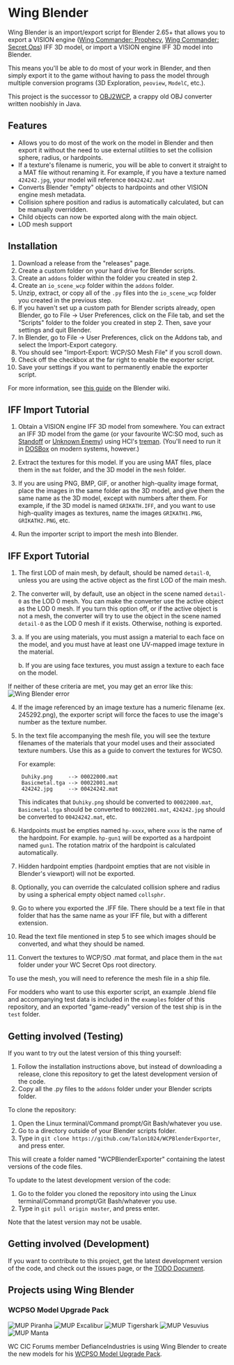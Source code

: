 Wing Blender
============

Wing Blender is an import/export script for Blender 2.65+ that allows you to export a VISION engine ([Wing Commander: Prophecy](http://www.wcnews.com/wcpedia/Wing_Commander:_Prophecy), [Wing Commander: Secret Ops](http://www.wcnews.com/wcpedia/Wing_Commander:_Secret_Ops)) IFF 3D model, or import a VISION engine IFF 3D model into Blender.

This means you'll be able to do most of your work in Blender, and then simply export it to the game without having to pass the model through multiple conversion programs (3D Exploration, `peoview`, `ModelC`, etc.).

This project is the successor to [OBJ2WCP](http://www.ciinet.org/kevin/java), a crappy old OBJ converter written noobishly in Java.

Features
--------

- Allows you to do most of the work on the model in Blender and then export it without the need to use external utilities to set the collision sphere, radius, or hardpoints.
- If a texture's filename is numeric, you will be able to convert it straight to a MAT file without renaming it. For example, if you have a texture named `424242.jpg`, your model will reference `00424242.mat`
- Converts Blender "empty" objects to hardpoints and other VISION engine mesh metadata.
- Collision sphere position and radius is automatically calculated, but can be manually overridden.
- Child objects can now be exported along with the main object.
- LOD mesh support

Installation
------------

1. Download a release from the "releases" page.
2. Create a custom folder on your hard drive for Blender scripts.
3. Create an `addons` folder within the folder you created in step 2.
4. Create an `io_scene_wcp` folder within the `addons` folder.
5. Unzip, extract, or copy all of the `.py` files into the `io_scene_wcp` folder you created in the previous step.
6. If you haven't set up a custom path for Blender scripts already, open Blender, go to File -> User Preferences, click on the File tab, and set the "Scripts" folder to the folder you created in step 2. Then, save your settings and quit Blender.
7. In Blender, go to File -> User Preferences, click on the Addons tab, and select the Import-Export category.
8. You should see "Import-Export: WCP/SO Mesh File" if you scroll down.
9. Check off the checkbox at the far right to enable the exporter script.
10. Save your settings if you want to permanently enable the exporter script.

For more information, see [this guide](https://www.blender.org/manual/advanced/scripting/python/add_ons.html) on the Blender wiki.

IFF Import Tutorial
-------------------

1. Obtain a VISION engine IFF 3D model from somewhere. You can extract an IFF 3D model from the game (or your favourite WC:SO mod, such as [Standoff](http://standoff.solsector.net) or [Unknown Enemy](http://unknownenemy.solsector.net)) using HCl's [treman](http://hcl.solsector.net/archive/treman1.zip). (You'll need to run it in [DOSBox](http://www.dosbox.com/) on modern systems, however.)

2. Extract the textures for this model. If you are using MAT files, place them in the `mat` folder, and the 3D model in the `mesh` folder.

3. If you are using PNG, BMP, GIF, or another high-quality image format, place the images in the same folder as the 3D model, and give them the same name as the 3D model, except with numbers after them. For example, if the 3D model is named `GRIKATH.IFF`, and you want to use high-quality images as textures, name the images `GRIKATH1.PNG`, `GRIKATH2.PNG`, etc.

3. Run the importer script to import the mesh into Blender.

IFF Export Tutorial
-------------------

1. The first LOD of main mesh, by default, should be named `detail-0`, unless you are using the active object as the first LOD of the main mesh.

2. The converter will, by default, use an object in the scene named `detail-0` as the LOD 0 mesh. You can make the converter use the active object as the LOD 0 mesh. If you turn this option off, or if the active object is not a mesh, the converter will try to use the object in the scene named `detail-0` as the LOD 0 mesh if it exists. Otherwise, nothing is exported.

3. a. If you are using materials, you must assign a material to each face on the model, and you must have at least one UV-mapped image texture in the material.

   b. If you are using face textures, you must assign a texture to each face on the model.

  If neither of these criteria are met, you may get an error like this:
  ![Wing Blender error](http://www.wcnews.com/chatzone/attachments/mat_error-jpg.8326/)

4. If the image referenced by an image texture has a numeric filename (ex. 245292.png), the exporter script will force the faces to use the image's number as the texture number.

5. In the text file accompanying the mesh file, you will see the texture filenames of the materials that your model uses and their associated texture numbers. Use this as a guide to convert the textures for WCSO.

   For example:

        Duhiky.png     --> 00022000.mat
        Basicmetal.tga --> 00022001.mat
        424242.jpg     --> 00424242.mat

   This indicates that `Duhiky.png` should be converted to `00022000.mat`, `Basicmetal.tga` should be converted to `00022001.mat`, `424242.jpg` should be converted to `00424242.mat`, etc.

6. Hardpoints must be empties named `hp-xxxx`, where `xxxx` is the name of the hardpoint. For example. `hp-gun1` will be exported as a hardpoint named `gun1`. The rotation matrix of the hardpoint is calculated automatically.

7. Hidden hardpoint empties (hardpoint empties that are not visible in Blender's viewport) will not be exported.

8. Optionally, you can override the calculated collision sphere and radius by using a spherical empty object named `collsphr`.

9. Go to where you exported the .IFF file. There should be a text file in that folder that has the same name as your IFF file, but with a
different extension.

10. Read the text file mentioned in step 5 to see which images should be converted, and what they should be named.

11. Convert the textures to WCP/SO .mat format, and place them in the `mat` folder under your WC Secret Ops root directory.

To use the mesh, you will need to reference the mesh file in a ship file.

For modders who want to use this exporter script, an example .blend file and accompanying test data is included in the `examples` folder of this repository, and an exported "game-ready" version of the test ship is in the `test` folder.

Getting involved (Testing)
--------------------------

If you want to try out the latest version of this thing yourself:

1. Follow the installation instructions above, but instead of downloading a release, clone this repository to get the latest development version of the code.
2. Copy all the .py files to the `addons` folder under your Blender scripts folder.

To clone the repository:

1. Open the Linux terminal/Command prompt/Git Bash/whatever you use.
2. Go to a directory outside of your Blender scripts folder.
3. Type in `git clone https://github.com/Talon1024/WCPBlenderExporter`, and press enter.

This will create a folder named "WCPBlenderExporter" containing the latest versions of the code files.

To update to the latest development version of the code:

1. Go to the folder you cloned the repository into using the Linux terminal/Command prompt/Git Bash/whatever you use.
2. Type in `git pull origin master`, and press enter.

Note that the latest version may not be usable.

Getting involved (Development)
------------------------------

If you want to contribute to this project, get the latest development version of the code, and check out the issues page, or the [TODO Document](TODO.md).

Projects using Wing Blender
---------------------------

### WCPSO Model Upgrade Pack ###
![MUP Piranha](http://www.wcnews.com/chatzone/attachments/pir_update2-jpg.8236/)
![MUP Excalibur](http://www.wcnews.com/chatzone/attachments/excal_viewerfinal2-jpg.8266/)
![MUP Tigershark](http://www.wcnews.com/chatzone/attachments/tshark_ingame4-jpg.8260/)
![MUP Vesuvius](http://www.wcnews.com/chatzone/attachments/shot0004-jpg.8339/)
![MUP Manta](http://www.wcnews.com/chatzone/attachments/shot0001-jpg.8246/)

WC CIC Forums member DefianceIndustries is using Wing Blender to create the new models for his [WCPSO Model Upgrade Pack](http://www.wcnews.com/chatzone/threads/wing-commander-prophecy-secret-ops-model-update-pack.28103/).
